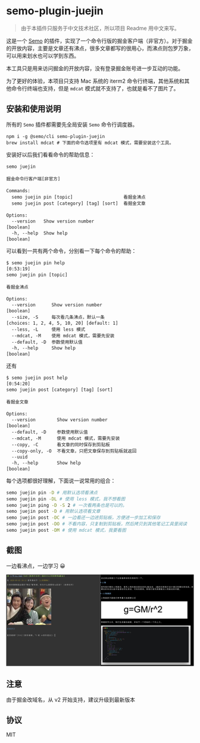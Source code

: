 # semo-plugin-juejin

> 由于本插件只服务于中文技术社区，所以项目 Readme 用中文来写。

这是一个 [Semo](https://semo.js.org) 的插件，实现了一个命令行版的掘金客户端（非官方）。对于掘金的开放内容，主要是文章还有沸点，很多文章都写的很用心，而沸点则包罗万象，可以用来划水也可以学到东西。

本工具只是用来访问掘金的开放内容，没有登录掘金账号进一步互动的功能。

为了更好的体验，本项目只支持 Mac 系统的 iterm2 命令行终端，其他系统和其他命令行终端也支持，但是 `mdcat` 模式就不支持了，也就是看不了图片了。

## 安装和使用说明

所有的 `Semo` 插件都需要先全局安装 `Semo` 命令行调度器。

```
npm i -g @semo/cli semo-plugin-juejin
brew install mdcat # 下面的命令选项里有 mdcat 模式，需要安装这个工具。
```

安装好以后我们看看命令的帮助信息：

```
semo juejin

掘金命令行客户端[非官方]

Commands:
  semo juejin pin [topic]                   看掘金沸点
  semo juejin post [category] [tag] [sort]  看掘金文章

Options:
  --version   Show version number                                                                              [boolean]
  -h, --help  Show help                                                                                        [boolean]
```

可以看到一共有两个命令，分别看一下每个命令的帮助：

```
$ semo juejin pin help                                                                                                                                                    [0:53:19]
semo juejin pin [topic]

看掘金沸点

Options:
  --version      Show version number                                                                           [boolean]
  --size, -S     每次看几条沸点，默认一条                                     [choices: 1, 2, 4, 5, 10, 20] [default: 1]
  --less, -L     使用 less 模式
  --mdcat, -M    使用 mdcat 模式，需要先安装
  --default, -D  参数使用默认值
  -h, --help     Show help                                                                                     [boolean]
```

还有

```
$ semo juejin post help                                                                                                                                                   [0:54:20]
semo juejin post [category] [tag] [sort]

看掘金文章

Options:
  --version        Show version number                                                                         [boolean]
  --default, -D    参数使用默认值
  --mdcat, -M      使用 mdcat 模式，需要先安装
  --copy, -C       看文章的同时保存到剪贴板
  --copy-only, -O  不看文章，只把文章保存到剪贴板就返回
  --uuid
  -h, --help       Show help                                                                                   [boolean]
```

每个选项都很好理解，下面说一说常用的组合：

```bash
semo juejin pin -D # 用默认选项看沸点
semo juejin pin -DL # 使用 less 模式，我不想看图
semo juejin ping -D -S 2 # 一次看两条也是可以的。
semo juejin post -D # 用默认选项看文章
semo juejin post -DC # 一边看还一边进剪贴板，方便进一步加工和保存
semo juejin post -DO # 不看内容，只复制到剪贴板，然后拷贝到其他笔记工具里阅读
semo juejin post -DM # 使用 mdcat 模式，我要看图
```

## 截图

一边看沸点，一边学习 😀

![](assets/image-20200904010832262.png)

## 注意

由于掘金改域名，从 v2 开始支持，建议升级到最新版本

## 协议

MIT
